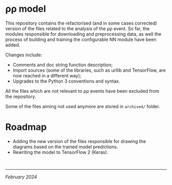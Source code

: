 # ρρ model 

This repository contains the refactorised (and in some cases corrected) version of the files related to the analysis of the ρρ event. So far, the modules responsible for downloading and preprocessing data, as well the process of building and training the configurable NN module have been added.

Changes include:
*   Comments and doc string function description;
*   Import sources (some of the libraries, such as urllib and TensorFlow, are now reached in a different way);
*   Upgrades to the Python 3 conventions and syntax.

All the files which are not relevant to ρρ events have been excluded from the repository.

Some of the files aiming not used anymore are stored in `archived/` folder.

# Roadmap
*   Adding the new version of the files responsible for drawing the diagrams based on the trained model predictions.
*   Rewriting the model to TensorFlow 2 (Keras).

<br>

---

*February 2024*


